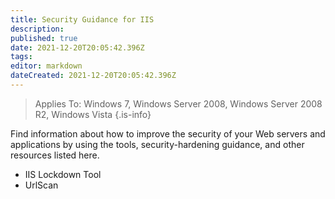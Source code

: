 ```yaml
---
title: Security Guidance for IIS
description: 
published: true
date: 2021-12-20T20:05:42.396Z
tags: 
editor: markdown
dateCreated: 2021-12-20T20:05:42.396Z
---
```



> Applies To: Windows 7, Windows Server 2008, Windows Server 2008 R2, Windows Vista
{.is-info}

Find information about how to improve the security of your Web servers and applications by using the tools, security-hardening guidance, and other resources listed here.

- IIS Lockdown Tool
- UrlScan